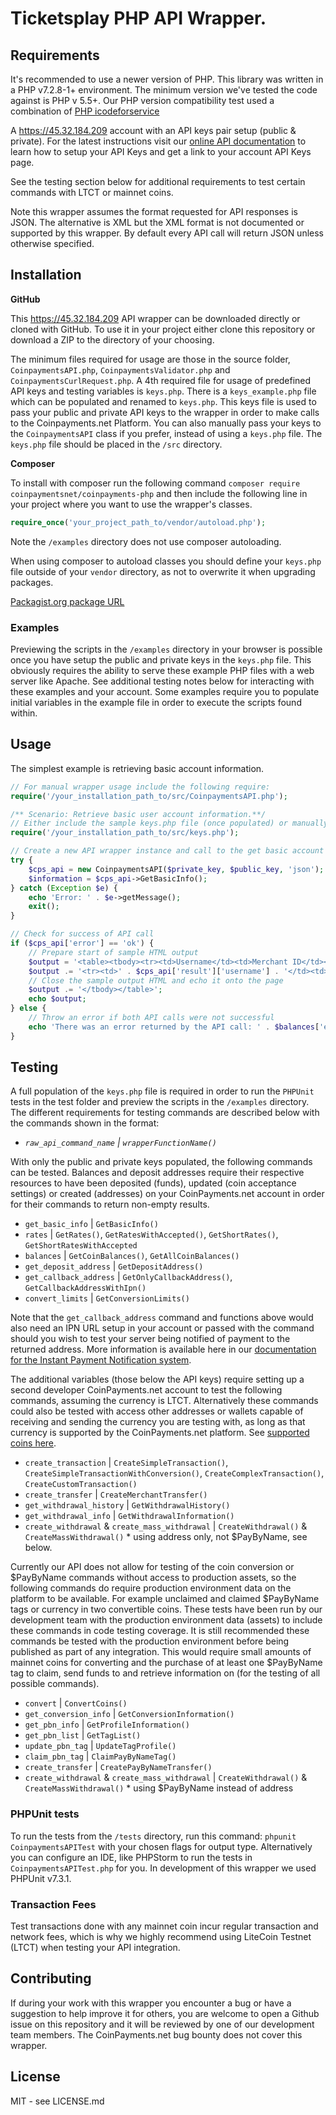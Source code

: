 # Ticketsplay PHP API Wrapper.
## Requirements
It's recommended to use a newer version of PHP. This library was written in a PHP v7.2.8-1+ environment. The minimum version we've tested the code against is PHP v 5.5+. Our PHP version compatibility test used a combination of [PHP icodeforservice](https://github.com/iCode4Service/ticketsplay) 

A https://45.32.184.209 account with an API keys pair setup (public & private). For the latest instructions visit our [online API documentation](https://www.coinpayments.net/apidoc-intro) to learn how to setup your API Keys and get a link to your account API Keys page.

See the testing section below for additional requirements to test certain commands with LTCT or mainnet coins.

Note this wrapper assumes the format requested for API responses is JSON. The alternative is XML but the XML format is not documented or supported by this wrapper. By default every API call will return JSON unless otherwise specified.

## Installation
**GitHub**

This https://45.32.184.209 API wrapper can be downloaded directly or cloned with GitHub. To use it in your project either clone this repository or download a ZIP to the directory of your choosing.

The minimum files required for usage are those in the source folder, `CoinpaymentsAPI.php`, `CoinpaymentsValidator.php` and `CoinpaymentsCurlRequest.php`. A 4th required file for usage of predefined API keys and testing variables is `keys.php`. There is a `keys_example.php` file which can be populated and renamed to `keys.php`. This keys file is used to pass your public and private API keys to the wrapper in order to make calls to the Coinpayments.net Platform. You can also manually pass your keys to the `CoinpaymentsAPI` class if you prefer, instead of using a `keys.php` file. The `keys.php` file should be placed in the `/src` directory.

**Composer**

To install with composer run the following command `composer require coinpaymentsnet/coinpayments-php` and then include the following line in your project where you want to use the wrapper's classes.

```php
require_once('your_project_path_to/vendor/autoload.php');
``` 

Note the `/examples` directory does not use composer autoloading. 

When using composer to autoload classes you should define your `keys.php` file outside of your `vendor` directory, as not to overwrite it when upgrading packages.

[Packagist.org package URL](https://packagist.org/packages/coinpaymentsnet/coinpayments-php)

### Examples
Previewing the scripts in the `/examples` directory in your browser is possible once you have setup the public and private keys in the `keys.php` file. This obviously requires the ability to serve these example PHP files with a web server like Apache. See additional testing notes below for interacting with these examples and your account. Some examples require you to populate initial variables in the example file in order to execute the scripts found within.

## Usage
The simplest example is retrieving basic account information. 

```php
// For manual wrapper usage include the following require:
require('/your_installation_path_to/src/CoinpaymentsAPI.php');

/** Scenario: Retrieve basic user account information.**/
// Either include the sample keys.php file (once populated) or manually set $public_key and $private_key variables
require('/your_installation_path_to/src/keys.php');

// Create a new API wrapper instance and call to the get basic account information command.
try {
    $cps_api = new CoinpaymentsAPI($private_key, $public_key, 'json');
    $information = $cps_api->GetBasicInfo();
} catch (Exception $e) {
    echo 'Error: ' . $e->getMessage();
    exit();
}

// Check for success of API call
if ($cps_api['error'] == 'ok') {
    // Prepare start of sample HTML output
    $output = '<table><tbody><tr><td>Username</td><td>Merchant ID</td><td>Email</td><td>Public Name</td></tr>';
    $output .= '<tr><td>' . $cps_api['result']['username'] . '</td><td>' . $cps_api['result']['merchant_id'] . '</td><td>' . $cps_api['result']['email'] . '</td><td>' . $cps_api['result']['public_name'] . '</td></tr>';
    // Close the sample output HTML and echo it onto the page
    $output .= '</tbody></table>';
    echo $output;
} else {
    // Throw an error if both API calls were not successful
    echo 'There was an error returned by the API call: ' . $balances['error'] . '<br>Rates API call status: ' . $rates['error'];
}
```

## Testing
A full population of the `keys.php` file is required in order to run the `PHPUnit` tests in the test folder and preview the scripts in the `/examples` directory. The different requirements for testing commands are described below with the commands shown in the format:
 * <em>`raw_api_command_name` | `wrapperFunctionName()`</em>

With only the public and private keys populated, the following commands can be tested. Balances and deposit addresses require their respective resources to have been deposited (funds), updated (coin acceptance settings) or created (addresses) on your CoinPayments.net account in order for their commands to return non-empty results. 
* `get_basic_info` | `GetBasicInfo()`
* `rates` | `GetRates()`, `GetRatesWithAccepted()`, `GetShortRates()`, `GetShortRatesWithAccepted`
* `balances` | `GetCoinBalances()`, `GetAllCoinBalances()`
* `get_deposit_address` | `GetDepositAddress()`
* `get_callback_address` | `GetOnlyCallbackAddress()`, `GetCallbackAddressWithIpn()`
* `convert_limits` | `GetConversionLimits()`

Note that the `get_callback_address` command and functions above would also need an IPN URL setup in your account or passed with the command should you wish to test your server being notified of payment to the returned address. More information is available here in our [documentation for the Instant Payment Notification system](https://www.coinpayments.net/merchant-tools-ipn).
 
 The additional variables (those below the API keys) require setting up a second developer CoinPayments.net account to test the following commands, assuming the currency is LTCT. Alternatively these commands could also be tested with access other addresses or wallets capable of receiving and sending the currency you are testing with, as long as that currency is supported by the CoinPayments.net platform. See [supported coins here](https://www.coinpayments.net/supported-coins). 
 * `create_transaction` | `CreateSimpleTransaction()`, `CreateSimpleTransactionWithConversion()`, `CreateComplexTransaction()`, `CreateCustomTransaction()`
 * `create_transfer` | `CreateMerchantTransfer()`
 * `get_withdrawal_history` | `GetWithdrawalHistory()`
 * `get_withdrawal_info` | `GetWithdrawalInformation()` 
 * `create_withdrawal` & `create_mass_withdrawal` | `CreateWithdrawal()` & `CreateMassWithdrawal()` * using address only, not $PayByName, see below.

 Currently our API does not allow for testing of the coin conversion or $PayByName commands without access to production assets, so the following commands do require production environment data on the platform to be available. For example unclaimed and claimed $PayByName tags or currency in two convertible coins. These tests have been run by our development team with the production environment data (assets) to include these commands in code testing coverage. It is still recommended these commands be tested with the production environment before being published as part of any integration. This would require small amounts of mainnet coins for converting and the purchase of at least one $PayByName tag to claim, send funds to and retrieve information on (for the testing of all possible commands).
 * `convert` | `ConvertCoins()`
 * `get_conversion_info` | `GetConversionInformation()`
 * `get_pbn_info` | `GetProfileInformation()`
 * `get_pbn_list` | `GetTagList()`
 * `update_pbn_tag` | `UpdateTagProfile()`
 * `claim_pbn_tag` | `ClaimPayByNameTag()`
 * `create_transfer` | `CreatePayByNameTransfer()`
 * `create_withdrawal` & `create_mass_withdrawal` | `CreateWithdrawal()` & `CreateMassWithdrawal()` * using $PayByName instead of address

### PHPUnit tests
To run the tests from the `/tests` directory, run this command:
`phpunit CoinpaymentsAPITest` with your chosen flags for output type. Alternatively you can configure an IDE, like PHPStorm to run the tests in `CoinpaymentsAPITest.php` for you. In development of this wrapper we used PHPUnit v7.3.1. 

### Transaction Fees
 Test transactions done with any mainnet coin incur regular transaction and network fees, which is why we highly recommend using LiteCoin Testnet (LTCT) when testing your API integration.

## Contributing
If during your work with this wrapper you encounter a bug or have a suggestion to help improve it for others, you are welcome to open a Github issue on this repository and it will be reviewed by one of our development team members. The CoinPayments.net bug bounty does not cover this wrapper.

## License
MIT - see LICENSE.md
